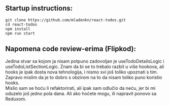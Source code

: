 ## Startup instructions:
`git clone https://github.com/mladenkn/react-todos.git`<br>
`cd react-todos`<br>
`npm install`<br>
`npm run start`<br>

## Napomena code review-erima (Flipkod):
Jedina stvar sa kojom ja nisam potpuno zadovoljan je useTodoDetailsLogic i useTodoListSectionLogic. Znam da bi se to trebalo razbit u više hookova, ali hooks je ipak dosta nova tehnologija, i nismo svi još toliko upoznati s tim. Zapravo mislim da je to dobro s obzirom na to da nisam toliko puno koristio hooks. <br>
Mislio sam se hoću li refaktorirati, ali ipak sam odlučio da neću, jer bi mi oduzelo još jedno pola dana. Ali ako hoćete mogu, ili napravit ponovo sa Reduxom.
